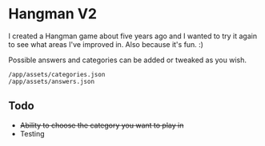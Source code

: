 # Hangman V2
I created a Hangman game about five years ago and I wanted to try it again to see what areas I've improved in.
Also because it's fun. :)

Possible answers and categories can be added or tweaked as you wish.

```
/app/assets/categories.json
/app/assets/answers.json
```

## Todo
* ~~Ability to choose the category you want to play in~~
* Testing